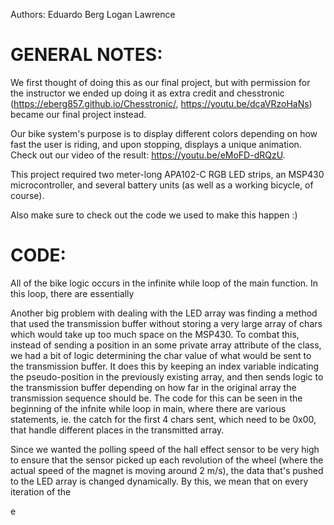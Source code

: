 Authors:
  Eduardo Berg
  Logan Lawrence
  
GENERAL NOTES:
==============

We first thought of doing this as our final project, but with permission for the instructor we ended up doing it as extra credit and chesstronic (https://eberg857.github.io/Chesstronic/, https://youtu.be/dcaVRzoHaNs) became our final project instead.

Our bike system's purpose is to display different colors depending on how fast the user is riding, and upon stopping, displays a unique animation. 
Check out our video of the result: https://youtu.be/eMoFD-dRQzU.

This project required two meter-long APA102-C RGB LED strips, an MSP430 microcontroller, and several battery units (as well as a working bicycle, of course).

Also make sure to check out the code we used to make this happen :)

CODE:
=====

All of the bike logic occurs in the infinite while loop of the main function. In this loop, there are essentially 

Another big problem with dealing with the LED array was finding a method that used the transmission buffer without storing a very large array of chars which would take up too much space on the MSP430. To combat this, instead of sending a position in an some private array attribute of the class, we had a bit of logic determining the char value of what would be sent to the transmission buffer. It does this by keeping an index variable indicating the pseudo-position in the previously existing array, and then sends logic to the transmission buffer depending on how far in the original array the transmission sequence should be. The code for this can be seen in the beginning of the infnite while loop in main, where there are various statements, ie. the catch for the first 4 chars sent, which need to be 0x00, that handle different places in the transmitted array.

Since we wanted the polling speed of the hall effect sensor to be very high to ensure that the sensor picked up each revolution of the wheel (where the actual speed of the magnet is moving around 2 m/s), the data that's pushed to the LED array is changed dynamically. By this, we mean that on every iteration of the 

e 
